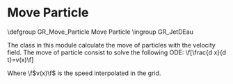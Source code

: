 Move Particle
=============


\defgroup GR_Move_Particle Move Particle
\ingroup GR_JetDEau

The class in this module calculate the move of particles with the velocity field.
The move of particle consist to solve the following ODE:
\f[\frac{d x}{d t}=v(x)\f]

Where \f$v(x)\f$ is the speed interpolated in the grid.
